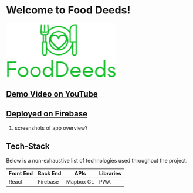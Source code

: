 # Welcome to Food Deeds!

<img src="/src/images/Logo-2.png" width="300">

## <a href=""> Demo Video on YouTube </a>

## <a href=""> Deployed on Firebase </a>

1. screenshots of app overview?

## Tech-Stack

Below is a non-exhaustive list of technologies used throughout the project.

<table>
      <thead>
        <tr>
          <th>Front End</th>
          <th>Back End</th>
          <th>APIs</th>
          <th>Libraries</th>
        </tr>
      </thead>
      <tbody>
            <tr>
              <td>React</td>
              <td>Firebase</td>
              <td>Mapbox GL</td>
              <td>PWA</td>
            </tr>
      </tbody>
  </table>
